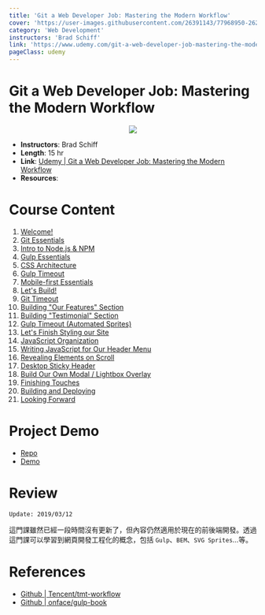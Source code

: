 ```yaml
---
title: 'Git a Web Developer Job: Mastering the Modern Workflow'
cover: 'https://user-images.githubusercontent.com/26391143/77968950-262cc180-731b-11ea-93aa-3d2d54e6ad3b.png'
category: 'Web Development'
instructors: 'Brad Schiff'
link: 'https://www.udemy.com/git-a-web-developer-job-mastering-the-modern-workflow/'
pageClass: udemy
---
```


# Git a Web Developer Job: Mastering the Modern Workflow

<p align="center">
  <img src="https://user-images.githubusercontent.com/26391143/77968950-262cc180-731b-11ea-93aa-3d2d54e6ad3b.png" />
</p>

- **Instructors**: Brad Schiff
- **Length**: 15 hr
- **Link**: [Udemy | Git a Web Developer Job: Mastering the Modern Workflow](https://www.udemy.com/git-a-web-developer-job-mastering-the-modern-workflow/)
- **Resources**:

# Course Content

1. [Welcome!](./01_Welcome/)
2. [Git Essentials](./02_Git-Essentials/)
3. [Intro to Node.js & NPM](./03_Intro-to-Nodejs-NPM/)
4. [Gulp Essentials](./04_Gulp-Essentials/)
5. [CSS Architecture](./05_CSS-Architecture/)
6. [Gulp Timeout](./06_Gulp-Timeout/)
7. [Mobile-first Essentials](./07_Mobile-first-Essentials/)
8. [Let's Build!](./08-Lets-Build/)
9. [Git Timeout](./09_Git-Timeout/)
10. [Building "Our Features" Section](./10_Building-Our-Features-Section/)
11. [Building "Testimonial" Section](./11_Building-Testimonial-Section/)
12. [Gulp Timeout (Automated Sprites)](./12_Automated-Sprites/)
13. [Let's Finish Styling our Site](./13_Lets-Finish-Styling-our-Site/)
14. [JavaScript Organization](./14_JavaScript-Organization/)
15. [Writing JavaScript for Our Header Menu](./15_Writing-JavaScript-for-Our-Header-Menu/)
16. [Revealing Elements on Scroll](./16_Revealing-Elements-on-Scroll/)
17. [Desktop Sticky Header](./17_Desktop-Sticky-Header/)
18. [Build Our Own Modal / Lightbox Overlay](./18_Build-Our-Own-Model-Lightbox-Overlay/)
19. [Finishing Touches](./19_Finishing-Touches/)
20. [Building and Deploying](./20_Building-and-Deploying/)
21. [Looking Forward](./21_Looking-Forward/)

# Project Demo

- [Repo](https://github.com/Hsins/udemy_travel-site/)
- [Demo](https://hsins.github.io/udemy_travel-site/)

# Review

`Update: 2019/03/12`

這門課雖然已經一段時間沒有更新了，但內容仍然適用於現在的前後端開發。透過這門課可以學習到網頁開發工程化的概念，包括 `Gulp`、`BEM`、`SVG Sprites`…等。

# References

- [Github | Tencent/tmt-workflow](https://github.com/Tencent/tmt-workflow)
- [Github | onface/gulp-book](https://github.com/onface/gulp-book)

